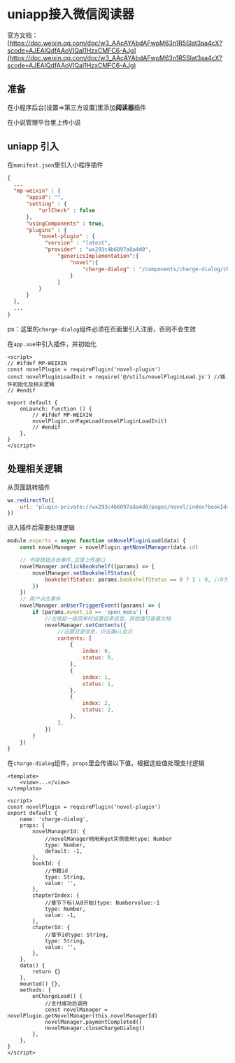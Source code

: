 # uniapp接入微信阅读器
官方文档：[https://doc.weixin.qq.com/doc/w3_AAcAYAbdAFwpM63n1R5SIat3aa4cX?scode=AJEAIQdfAAoVIQaI1HzxCMFC6-AJg](https://doc.weixin.qq.com/doc/w3_AAcAYAbdAFwpM63n1R5SIat3aa4cX?scode=AJEAIQdfAAoVIQaI1HzxCMFC6-AJg)

## 准备

在小程序后台[设置=>第三方设置]里添加**阅读器**插件

在小说管理平台里上传小说

## uniapp 引入

在`manifest.json`里引入小程序插件

```json
{
  ...
  "mp-weixin" : {
      "appid": "",
      "setting" : {
          "urlCheck" : false
      },
      "usingComponents" : true,
      "plugins" : {
          "novel-plugin" : {
            "version" : "latest",
            "provider" : "wx293c4b6097a8a4d0",
      			"genericsImplementation":{
      				"novel":{
      					"charge-dialog" : "/components/charge-dialog/charge-dialog"//支付组件
      				}
      			}
          }
      }
  },
  ...
}
```

ps：这里的`charge-dialog`组件必须在页面里引入注册，否则不会生效

在`app.vue`中引入插件，并初始化

```vue
<script>
// #ifdef MP-WEIXIN
const novelPlugin = requirePlugin('novel-plugin')
const novelPluginLoadInit = require('@/utils/novelPluginLoad.js') //插件初始化及相关逻辑
// #endif

export default {
	onLaunch: function () {
		// #ifdef MP-WEIXIN
		novelPlugin.onPageLoad(novelPluginLoadInit)
		// #endif
	},
}
</script>
```

## 处理相关逻辑

从页面跳转插件

```js
wx.redirectTo({
	url: 'plugin-private://wx293c4b6097a8a4d0/pages/novel/index?bookId=bookid&chapterIndex=0',
})
```

进入插件后需要处理逻辑

```js
module.exports = async function onNovelPluginLoad(data) {
	const novelManager = novelPlugin.getNovelManager(data.id)

	// 书架按钮点击事件,这里上传接口
	novelManager.onClickBookshelf((params) => {
		novelManager.setBookshelfStatus({
			bookshelfStatus: params.bookshelfStatus == 0 ? 1 : 0, //0为未加入书架，1为加入书架
		})
	})
	// 用户点击事件
	novelManager.onUserTriggerEvent((params) => {
		if (params.event_id == 'open_menu') {
			//在唤起一级菜单时设置目录信息，其他值可查看文档
			novelManager.setContents({
				//设置目录信息，只设置ui显示
				contents: [
					{
						index: 0,
						status: 0,
					},
					{
						index: 1,
						status: 1,
					},
					{
						index: 2,
						status: 2,
					},
				],
			})
		}
	})
}
```

在`charge-dialog`组件，`props`里会传递以下值，根据这些值处理支付逻辑

```vue
<template>
	<view>...</view>
</template>

<script>
const novelPlugin = requirePlugin('novel-plugin')
export default {
	name: 'charge-dialog',
	props: {
		novelManagerId: {
			//novelManager柄用来get实例使用type: Number
			type: Number,
			default: -1,
		},
		bookId: {
			//书籍id
			type: String,
			value: '',
		},
		chapterIndex: {
			//章节下标(从0开始)type: Numbervalue:-1
			type: Number,
			value: -1,
		},
		chapterId: {
			//章节idtype: String,
			type: String,
			value: '',
		},
	},
	data() {
		return {}
	},
	mounted() {},
	methods: {
		onChargeLoad() {
			//支付成功后调用
			const novelManager = novelPlugin.getNovelManager(this.novelManagerId)
			novelManager.paymentCompleted()
			novelManager.closeChargeDialog()
		},
	},
}
</script>
```
